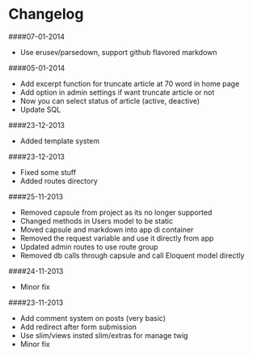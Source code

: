 Changelog
=====

####07-01-2014
* Use erusev/parsedown, support github flavored markdown

####05-01-2014
* Add excerpt function for truncate article at 70 word in home page
* Add option in admin settings if want truncate article or not
* Now you can select status of article (active, deactive)
* Update SQL

####23-12-2013
* Added template system

####23-12-2013
* Fixed some stuff
* Added routes directory

####25-11-2013
* Removed capsule from project as its no longer supported
* Changed methods in Users model to be static
* Moved capsule and markdown into app di container
* Removed the request variable and use it directly from app
* Updated admin routes to use route group
* Removed db calls through capsule and call Eloquent model directly

####24-11-2013
* Minor fix

####23-11-2013
* Add comment system on posts (very basic)
* Add redirect after form submission
* Use slim/views insted slim/extras for manage twig
* Minor fix
